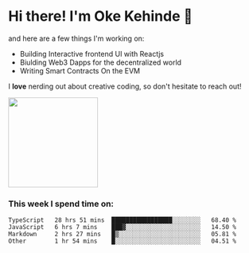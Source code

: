 # Hi there! I'm Oke Kehinde :cowboy_hat_face:

and here are a few things I'm working on:

- Building Interactive frontend UI with Reactjs
- Biulding Web3 Dapps for the decentralized world
- Writing Smart Contracts On the EVM

I **love** nerding out about creative coding, so don't hesitate to reach out!


<img height="180em" src="https://github-readme-stats.vercel.app/api?username=okeken&show_icons=true&hide_border=true&&count_private=true&include_all_commits=true" />

### This week I spend time on:

<!--START_SECTION:waka-->

```text
TypeScript   28 hrs 51 mins  █████████████████░░░░░░░░   68.40 %
JavaScript   6 hrs 7 mins    ███▓░░░░░░░░░░░░░░░░░░░░░   14.50 %
Markdown     2 hrs 27 mins   █▒░░░░░░░░░░░░░░░░░░░░░░░   05.81 %
Other        1 hr 54 mins    █░░░░░░░░░░░░░░░░░░░░░░░░   04.51 %
```

<!--END_SECTION:waka-->
